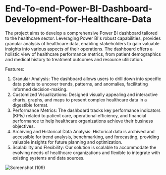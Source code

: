 # End-To-end-Power-BI-Dashboard-Development-for-Healthcare-Data
The project aims to develop a comprehensive Power BI dashboard tailored to the healthcare sector. Leveraging Power BI's robust capabilities, provides granular analysis of healthcare data, enabling stakeholders to gain valuable insights into various aspects of their operations. The dashboard offers a holistic view of healthcare performance metrics, from patient demographics and medical history to treatment outcomes and resource utilization.

Features:
1. Granular Analysis: The dashboard allows users to drill down into specific data points to uncover trends, patterns, and anomalies, facilitating informed decision-making.
2. Customized Visualizations: Designed visually appealing and interactive charts, graphs, and maps to present complex healthcare data in a digestible format.
3. Performance Metrics: The dashboard tracks key performance indicators (KPIs) related to patient care, operational efficiency, and financial performance to help healthcare organizations achieve their business 
   objectives.
4. Archiving and Historical Data Analysis: Historical data  is archived and accessible for trend analysis, benchmarking, and forecasting, providing valuable insights for future planning and optimization.
5. Scalability and Flexibility: Our solution is scalable to accommodate the evolving needs of healthcare organizations and flexible to integrate with existing systems and data sources.

![Screenshot (109)](https://github.com/AkashPatilkulkarni/End-To-end-Power-BI-Dashboard-Development-for-Healthcare-Data/assets/139881101/874a43db-4265-48a3-96ca-fdbf0c7e35b5)
